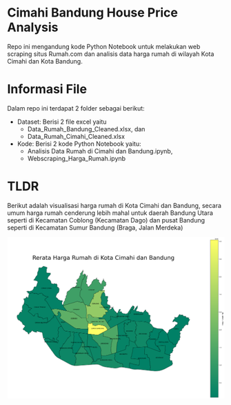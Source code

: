 # Cimahi Bandung House Price Analysis
Repo ini mengandung kode Python Notebook untuk melakukan web scraping situs Rumah.com dan analisis data harga rumah di wilayah Kota Cimahi dan Kota Bandung.

# Informasi File
Dalam repo ini terdapat 2 folder sebagai berikut:
* Dataset: Berisi 2 file excel yaitu
  * Data_Rumah_Bandung_Cleaned.xlsx, dan
  * Data_Rumah_Cimahi_Cleaned.xlsx
* Kode: Berisi 2 kode Python Notebook yaitu:
  * Analisis Data Rumah di Cimahi dan Bandung.ipynb,
  * Webscraping_Harga_Rumah.ipynb

# TLDR
Berikut adalah visualisasi harga rumah di Kota Cimahi dan Bandung, secara umum harga rumah cenderung lebih mahal untuk daerah Bandung Utara seperti di Kecamatan Coblong (Kecamatan Dago) dan pusat Bandung seperti di Kecamatan Sumur Bandung (Braga, Jalan Merdeka)

![Harga Rumah di Cimahi dan Bandung](https://github.com/Andikazidanef15/Cimahi-Bandung-House-Price-Analysis/blob/main/Plot/Visualisasi%20Harga%20Rumah.png)

